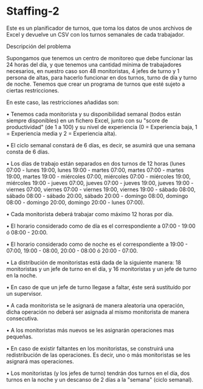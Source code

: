 # Staffing-2

Este es un planificador de turnos, que toma los datos de unos archivos de Excel y devuelve un CSV con los turnos semanales de cada trabajador.

Descripción del problema

Supongamos que tenemos un centro de monitoreo que debe funcionar las 24 horas del día, y que tenemos una cantidad mínima de trabajadores necesarios, en nuestro caso son 48 monitoristas, 4 jefes de turno y 1 persona de altas, para hacerlo funcionar en dos turnos, turno de día y turno de noche. Tenemos que crear un programa de turnos que esté sujeto a ciertas restricciones.

En este caso, las restricciones añadidas son:

$\bullet$ Tenemos cada monitorista y su disponibilidad semanal (todos están siempre disponibles) en un fichero Excel, junto con su "score de productividad" (de 1 a 100) y su nivel de experiencia (0 = Experiencia baja, 1 = Experiencia media y 2 = Experiencia alta).

$\bullet$ El ciclo semanal constará de 6 días, es decir, se asumirá que una semana consta de 6 días.

$\bullet$ Los días de trabajo están separados en dos turnos de 12 horas (lunes 07:00 - lunes 19:00, lunes 19:00 - martes 07:00, martes 07:00 - martes 19:00, martes 19:00 - miércoles 07:00, miércoles 07:00 - miércoles 19:00, miércoles 19:00 - jueves 07:00, jueves 07:00 - jueves 19:00, jueves 19:00 - viernes 07:00, viernes 07:00 - viernes 19:00, viernes 19:00 - sábado 08:00, sábado 08:00 - sábado 20:00, sábado 20:00 - domingo 08:00, domingo 08:00 - domingo 20:00, domingo 20:00 - lunes 07:00).

$\bullet$ Cada monitorista deberá trabajar como máximo 12 horas por día.

$\bullet$ El horario considerado como de día es el correspondiente a 07:00 - 19:00 ó 08:00 - 20:00.

$\bullet$ El horario considerado como de noche es el correspondiente a 19:00 - 07:00, 19:00 - 08:00,  20:00 - 08:00 ó 20:00 - 07:00.

$\bullet$ La distribución de monitoristas está dada de la siguiente manera: 18 monitoristas y un jefe de turno en el día, y 16 monitoristas y un jefe de turno en la noche.

$\bullet$ En caso de que un jefe de turno llegase a faltar, éste será sustituído por un supervisor.

$\bullet$ A cada monitorista se le asignará de manera aleatoria una operación, dicha operación no deberá ser asignada al mismo monitorista de manera consecutiva.

$\bullet$ A los monitoristas más nuevos se les asignarán operaciones mas pequeñas.

$\bullet$ En caso de existir faltantes en los monitoristas, se construirá una redistribución de las operaciones. Es decir, uno o más monitoristas se les asignará mas operaciones.

$\bullet$ Los monitoristas (y los jefes de turno) tendrán dos turnos en el día, dos turnos en la noche y un descanso de 2 días a la "semana" (ciclo semanal).







